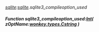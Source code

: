 _[sqlite](../../modules/sqlite/sqlite-module.md):[sqlite](../../modules/sqlite/sqlite-module.md).sqlite3\_compileoption\_used_
##### Function sqlite3\_compileoption\_used:[Int](../../modules/wonkey/wonkey-types-int.md)( zOptName:[wonkey.types.Cstring](../../modules/wonkey/wonkey-types-cstring.md) )
